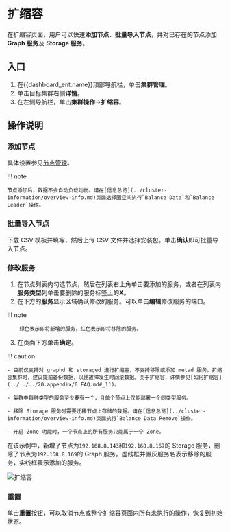 # 扩缩容

在扩缩容页面，用户可以快速**添加节点**、**批量导入节点**，并对已存在的节点添加 **Graph 服务**及 **Storage 服务**。

## 入口

1. 在{{dashboard_ent.name}}顶部导航栏，单击**集群管理**。
2. 单击目标集群右侧**详情**。
3. 在左侧导航栏，单击**集群操作**->**扩缩容**。

## 操作说明

### 添加节点

具体设置参见[节点管理](node.md)。

!!! note

    节点添加后，数据不会自动负载均衡。请在[信息总览](../cluster-information/overview-info.md)页面选择图空间执行`Balance Data`和`Balance Leader`操作。

### 批量导入节点

下载 CSV 模板并填写，然后上传 CSV 文件并选择安装包。单击**确认**即可批量导入节点。

### 修改服务

1. 在节点列表内勾选节点，然后在列表右上角单击要添加的服务，或者在列表内**服务类型**列单击要删除的服务标签上的**X**。
2. 在下方的**服务**显示区域确认修改的服务。可以单击**编辑**修改服务的端口。
   
  !!! note

        绿色表示即将新增的服务，红色表示即将移除的服务。

3. 在页面下方单击**确定**。

!!! caution

    - 目前仅支持对 graphd 和 storaged 进行扩缩容，不支持移除或添加 metad 服务。扩缩容集群时，建议提前备份数据，以便故障发生时回滚数据。关于扩缩容，详情参见[如何扩缩容](../../../20.appendix/0.FAQ.md#_11)。

    - 集群中每种类型的服务至少要有一个，且单个节点上仅能部署一个同类型服务。

    - 移除 Storage 服务时需要迁移节点上存储的数据。请在[信息总览](../cluster-information/overview-info.md)页面执行`Balance Data Remove`操作。

    - 开启 Zone 功能时，一个节点上的所有服务只能属于一个 Zone。

在该示例中，新增了节点为`192.168.8.143`和`192.168.8.167`的 Storage 服务，删除了节点为`192.168.8.169`的 Graph 服务。虚线框并置灰服务名表示移除的服务，实线框表示添加的服务。

![扩缩容](https://docs-cdn.nebula-graph.com.cn/figures/scaling-ds-2022_4-14_cn.png)

### 重置

单击**重置**按钮，可以取消节点或整个扩缩容页面内所有未执行的操作，恢复到初始状态。
